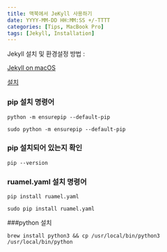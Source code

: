 ```yaml
---
title: 맥북에서 JeKyll 사용하기
date: YYYY-MM-DD HH:MM:SS +/-TTTT
categories: [Tips, MacBook Pro]
tags: [Jekyll, Installation]
---
```



Jekyll 설치 및 환경설정 방법 : 

[Jekyll on macOS](https://jekyllrb.com/docs/installation/macos/)

[설치](http://jekyllrb-ko.github.io/docs/installation/)


### pip 설치 명령어 

`python -m ensurepip --default-pip`

`sudo python -m ensurepip --default-pip`


### pip 설치되어 있는지 확인

`pip --version`


### ruamel.yaml 설치 명령어

`pip install ruamel.yaml`

`sudo pip install ruamel.yaml`


###python  설치 

`brew install python3 && cp /usr/local/bin/python3 /usr/local/bin/python`